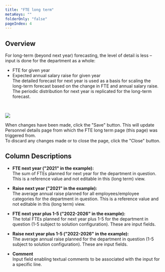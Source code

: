 ```yaml
---
title: "FTE long term"
metaKeys: ""
folderOnly: "false"
pageIndex: 4
---
```


## Overview
For long-term (beyond next year) forecasting, the level of detail is less – input is done for the department as a whole:<br/>
- FTE for given year<br/>
- Expected annual salary raise for given year<br/>
The detailed forecast for next year is used as a basis for scaling the long-term forecast based on the change in FTE and annual salary raise. The periodic distribution for next year is replicated for the long-term forecast.<br/>
<br/>

![](https://profitbasedocs.blob.core.windows.net/plannerimages/FTElongterm.JPG)

When changes have been made, click the "Save" button. This will update Personnel details page from which the FTE long term page (this page) was triggered from.<br/>
To discard any changes made or to close the page, click the "Close" button.

## Column Descriptions

- **FTE next year ("2021" in the example):**<br/>
The sum of FTEs planned for next year for the department in question. This is a reference value and not editable in this (long term) view. 

- **Raise next year ("2021" in the example):**<br/>
The average annual raise planned for all employees/employee categories for the department in question. This is a reference value and not editable in this (long term) view.

- **FTE next year plus 1-5 ("2022-2026" in the example):**<br/>
The total FTEs planned for next year plus 1-5 for the department in question (1-5 subject to solution configuration). These are input fields. 

- **Raise next year plus 1-5 ("2022-2026" in the example):**<br/>
The average annual raise planned for the department in question (1-5 subject to solution configuration). These are input fields. 

- **Comment** <br/>
Input field enabling textual comments to be associated with the input for a specific line.

<br/>
